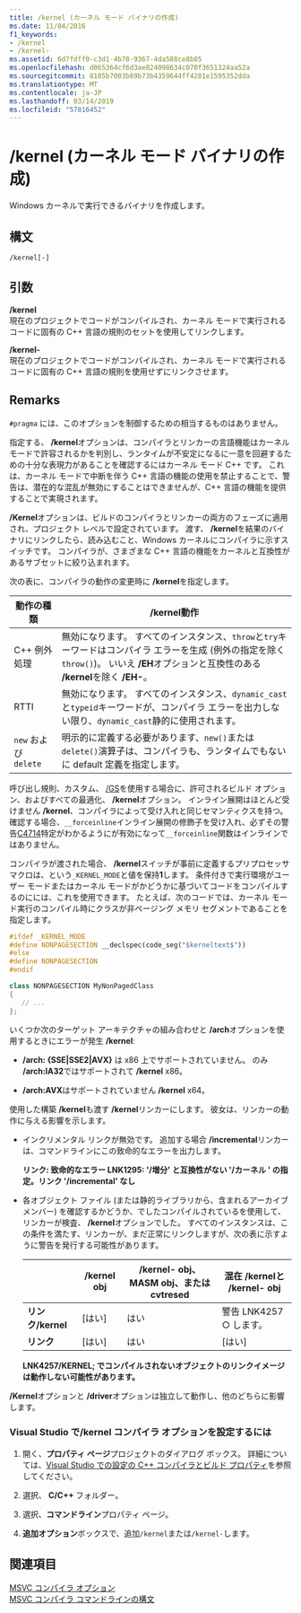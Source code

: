 ```yaml
---
title: /kernel (カーネル モード バイナリの作成)
ms.date: 11/04/2016
f1_keywords:
- /kernel
- /kernel-
ms.assetid: 6d7fdff0-c3d1-4b78-9367-4da588ce8b05
ms.openlocfilehash: d065364cf6d3ae824098634c070f3651324aa52a
ms.sourcegitcommit: 8105b7003b89b73b4359644ff4281e1595352dda
ms.translationtype: MT
ms.contentlocale: ja-JP
ms.lasthandoff: 03/14/2019
ms.locfileid: "57816452"
---
```

# <a name="kernel-create-kernel-mode-binary"></a>/kernel (カーネル モード バイナリの作成)

Windows カーネルで実行できるバイナリを作成します。

## <a name="syntax"></a>構文

```
/kernel[-]
```

## <a name="arguments"></a>引数

**/kernel**<br/>
現在のプロジェクトでコードがコンパイルされ、カーネル モードで実行されるコードに固有の C++ 言語の規則のセットを使用してリンクします。

**/kernel-**<br/>
現在のプロジェクトでコードがコンパイルされ、カーネル モードで実行されるコードに固有の C++ 言語の規則を使用せずにリンクさせます。

## <a name="remarks"></a>Remarks

`#pragma` には、このオプションを制御するための相当するものはありません。

指定する、 **/kernel**オプションは、コンパイラとリンカーの言語機能はカーネル モードで許容されるかを判別し、ランタイムが不安定になるに一意を回避するための十分な表現力があることを確認するにはカーネル モード C++ です。 これは、カーネル モードで中断を伴う C++ 言語の機能の使用を禁止することで、警告は、潜在的な混乱が無効にすることはできませんが、C++ 言語の機能を提供することで実現されます。

**/Kernel**オプションは、ビルドのコンパイラとリンカーの両方のフェーズに適用され、プロジェクト レベルで設定されています。 渡す、 **/kernel**を結果のバイナリにリンクしたら、読み込むこと、Windows カーネルにコンパイラに示すスイッチです。 コンパイラが、さまざまな C++ 言語の機能をカーネルと互換性があるサブセットに絞り込まれます。

次の表に、コンパイラの動作の変更時に **/kernel**を指定します。

|動作の種類|**/kernel**動作|
|-------------------|---------------------------|
|C++ 例外処理|無効になります。 すべてのインスタンス、`throw`と`try`キーワードはコンパイラ エラーを生成 (例外の指定を除く`throw()`)。 いいえ **/EH**オプションと互換性のある **/kernel**を除く **/EH-**。|
|RTTI|無効になります。 すべてのインスタンス、`dynamic_cast`と`typeid`キーワードが、コンパイラ エラーを出力しない限り、`dynamic_cast`静的に使用されます。|
|`new` および `delete`|明示的に定義する必要があります、`new()`または`delete()`演算子は、コンパイラも、ランタイムでもないに default 定義を指定します。|

呼び出し規則、カスタム、 [/GS](gs-buffer-security-check.md)を使用する場合に、許可されるビルド オプション、およびすべての最適化、 **/kernel**オプション。 インライン展開はほとんど受けません **/kernel**、コンパイラによって受け入れと同じセマンティクスを持つ。 確認する場合、`__forceinline`インライン展開の修飾子を受け入れ、必ずその警告[C4714](../../error-messages/compiler-warnings/compiler-warning-level-4-c4714.md)特定がわかるようにが有効になって`__forceinline`関数はインラインではありません。

コンパイラが渡された場合、 **/kernel**スイッチが事前に定義するプリプロセッサ マクロは、という`_KERNEL_MODE`と値を保持**1**します。 条件付きで実行環境がユーザー モードまたはカーネル モードがかどうかに基づいてコードをコンパイルするのにには、これを使用できます。 たとえば、次のコードでは、カーネル モード実行のコンパイル時にクラスが非ページング メモリ セグメントであることを指定します。

```cpp
#ifdef _KERNEL_MODE
#define NONPAGESECTION __declspec(code_seg("$kerneltext$"))
#else
#define NONPAGESECTION
#endif

class NONPAGESECTION MyNonPagedClass
{
   // ...
};
```

いくつか次のターゲット アーキテクチャの組み合わせと **/arch**オプションを使用するときにエラーが発生 **/kernel**:

- **/arch: {SSE&#124;SSE2&#124;AVX}** は x86 上でサポートされていません。 のみ **/arch:IA32**ではサポートされて **/kernel** x86。

- **/arch:AVX**はサポートされていません **/kernel** x64。

使用した構築 **/kernel**も渡す **/kernel**リンカーにします。 彼女は、リンカーの動作に与える影響を示します。

- インクリメンタル リンクが無効です。 追加する場合 **/incremental**リンカーは、コマンドラインにこの致命的なエラーを出力します。

   **リンク: 致命的なエラー LNK1295: '/増分' と互換性がない '/カーネル ' の指定。リンク '/incremental' なし**

- 各オブジェクト ファイル (または静的ライブラリから、含まれるアーカイブ メンバー) を確認するかどうか、でしたコンパイルされているを使用して、リンカーが検査、 **/kernel**オプションでした。 すべてのインスタンスは、この条件を満たす、リンカーが、まだ正常にリンクしますが、次の表に示すように警告を発行する可能性があります。

   ||**/kernel** obj|**/kernel-** obj、MASM obj、または cvtresed|混在 **/kernel**と **/kernel-** obj|
   |-|----------------------|-----------------------------------------------|-------------------------------------------------|
   |**リンク/kernel**|[はい]|はい|警告 LNK4257 ○ します。|
   |**リンク**|[はい]|はい|[はい]|

   **LNK4257/KERNEL; でコンパイルされないオブジェクトのリンクイメージは動作しない可能性があります。**

**/Kernel**オプションと **/driver**オプションは独立して動作し、他のどちらに影響します。

### <a name="to-set-the-kernel-compiler-option-in-visual-studio"></a>Visual Studio で/kernel コンパイラ オプションを設定するには

1. 開く、**プロパティ ページ**プロジェクトのダイアログ ボックス。 詳細については、[Visual Studio での設定の C++ コンパイラとビルド プロパティ](../working-with-project-properties.md)を参照してください。

1. 選択、 **C/C++** フォルダー。

1. 選択、**コマンドライン**プロパティ ページ。

1. **追加オプション**ボックスで、追加`/kernel`または`/kernel-`します。

## <a name="see-also"></a>関連項目

[MSVC コンパイラ オプション](compiler-options.md)<br/>
[MSVC コンパイラ コマンドラインの構文](compiler-command-line-syntax.md)

